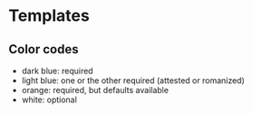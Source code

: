 # Templates

## Color codes 

 - dark blue: required
 - light blue: one or the other required (attested or romanized)
 - orange: required, but defaults available
 - white: optional

 
